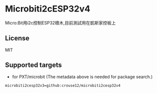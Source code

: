 # Microbiti2cESP32v4

Micro:Bit用i2c控制ESP32積木,目前測試用在凱斯家控板上

## License

MIT

## Supported targets

* for PXT/microbit
(The metadata above is needed for package search.)

```package
microbiti2cesp32v3=github:crouse12/microbiti2cesp32v4
```
